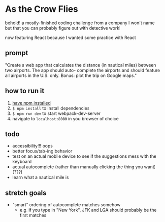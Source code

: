 # As the Crow Flies

behold! a mostly-finished coding challenge from a company I won't name but that you can probably figure out with detective work!

now featuring React because I wanted some practice with React

## prompt

"Create a web app that calculates the distance (in nautical miles) between two airports. The app should auto-
complete the airports and should feature all airports in the U.S. only. Bonus: plot the trip on Google maps."

## how to run it

1. [have npm installed][npm installation]
2. `$ npm install` to install dependencies
2. `$ npm run dev` to start webpack-dev-server
4. navigate to `localhost:8080` in you browser of choice

## todo

- accessibility!!! oops
- better focus/tab-ing behavior
- test on an actual mobile device to see if the suggestions mess with the keyboard
- actual autocomplete (rather than manually clicking the thing you want) (???)
- learn what a nautical mile is

## stretch goals

- "smart" ordering of autocomplete matches somehow
  - e.g. if you type in "New York", JFK and LGA should probably be the first matches

[npm installation]: https://docs.npmjs.com/getting-started/installing-node#install-npm--manage-npm-versions
